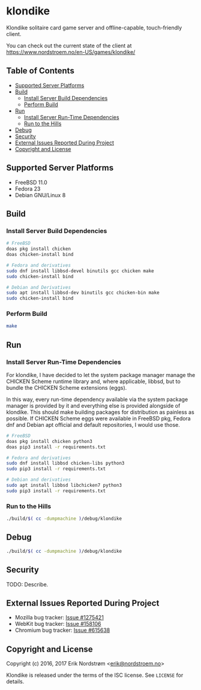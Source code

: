 # klondike

Klondike solitaire card game server and offline-capable, touch-friendly client.

You can check out the current state of the client at
https://www.nordstroem.no/en-US/games/klondike/

## Table of Contents

* [Supported Server Platforms](#supported-server-platforms)
* [Build](#build)
  - [Install Server Build Dependencies](#install-server-build-dependencies)
  - [Perform Build](#perform-build)
* [Run](#run)
  - [Install Server Run-Time Dependencies](#install-server-run-time-dependencies)
  - [Run to the Hills](#run-to-the-hills)
* [Debug](#debug)
* [Security](#security)
* [External Issues Reported During Project](#external-issues-reported-during-project)
* [Copyright and License](#copyright-and-license)

## Supported Server Platforms

* FreeBSD 11.0
* Fedora 23
* Debian GNU/Linux 8

## Build

### Install Server Build Dependencies

```bash
# FreeBSD
doas pkg install chicken
doas chicken-install bind
```

```bash
# Fedora and derivatives
sudo dnf install libbsd-devel binutils gcc chicken make
sudo chicken-install bind
```

```bash
# Debian and Derivatives
sudo apt install libbsd-dev binutils gcc chicken-bin make
sudo chicken-install bind
```

### Perform Build

```bash
make
```

## Run

### Install Server Run-Time Dependencies

For klondike, I have decided to let the system package manager manage
the CHICKEN Scheme runtime library and, where applicable, libbsd,
but to bundle the CHICKEN Scheme extensions (eggs).

In this way, every run-time dependency available via the system package manager
is provided by it and everything else is provided alongside of klondike.
This should make building packages for distribution as painless as possible.
If CHICKEN Scheme eggs were available in FreeBSD pkg, Fedora dnf and
Debian apt official and default repositories, I would use those.

```bash
# FreeBSD
doas pkg install chicken python3
doas pip3 install -r requirements.txt
```

```bash
# Fedora and derivatives
sudo dnf install libbsd chicken-libs python3
sudo pip3 install -r requirements.txt
```

```bash
# Debian and derivatives
sudo apt install libbsd libchicken7 python3
sudo pip3 install -r requirements.txt
```

### Run to the Hills

```bash
./build/$( cc -dumpmachine )/debug/klondike
```

## Debug

```bash
./build/$( cc -dumpmachine )/debug/klondike
```

## Security

TODO: Describe.

## External Issues Reported During Project

* Mozilla bug tracker: [Issue #1275421](https://bugzilla.mozilla.org/show_bug.cgi?id=1275421)
* WebKit bug tracker: [Issue #158106](https://bugs.webkit.org/show_bug.cgi?id=158106)
* Chromium bug tracker: [Issue #615638](https://bugs.chromium.org/p/chromium/issues/detail?id=615638)

## Copyright and License

Copyright (c) 2016, 2017 Erik Nordstrøm &lt;erik@nordstroem.no&gt;

Klondike is released under the terms of the ISC license.
See `LICENSE` for details.

